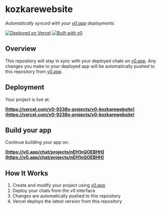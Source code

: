 # kozkarewebsite

*Automatically synced with your [v0.app](https://v0.app) deployments*

[![Deployed on Vercel](https://img.shields.io/badge/Deployed%20on-Vercel-black?style=for-the-badge&logo=vercel)](https://vercel.com/v0-9238s-projects/v0-kozkarewebsite)
[![Built with v0](https://img.shields.io/badge/Built%20with-v0.app-black?style=for-the-badge)](https://v0.app/chat/projects/nEH1nQOEBHH)

## Overview

This repository will stay in sync with your deployed chats on [v0.app](https://v0.app).
Any changes you make to your deployed app will be automatically pushed to this repository from [v0.app](https://v0.app).

## Deployment

Your project is live at:

**[https://vercel.com/v0-9238s-projects/v0-kozkarewebsite](https://vercel.com/v0-9238s-projects/v0-kozkarewebsite)**

## Build your app

Continue building your app on:

**[https://v0.app/chat/projects/nEH1nQOEBHH](https://v0.app/chat/projects/nEH1nQOEBHH)**

## How It Works

1. Create and modify your project using [v0.app](https://v0.app)
2. Deploy your chats from the v0 interface
3. Changes are automatically pushed to this repository
4. Vercel deploys the latest version from this repository